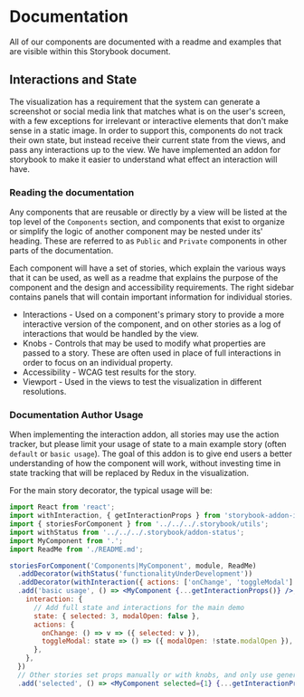 # Documentation

All of our components are documented with a readme and examples that are visible
within this Storybook document.

## Interactions and State

The visualization has a requirement that the system can generate a screenshot or
social media link that matches what is on the user's screen, with a few
exceptions for irrelevant or interactive elements that don't make sense in a
static image. In order to support this, components do not track their own state,
but instead receive their current state from the views, and pass any
interactions up to the view. We have implemented an addon for storybook to
make it easier to understand what effect an interaction will have.

### Reading the documentation

Any components that are reusable or directly by a view will be listed at the top
level of the `Components` section, and components that exist to organize or
simplify the logic of another component may be nested under its' heading. These
are referred to as `Public` and `Private` components in other parts of the
documentation.

Each component will have a set of stories, which explain the various ways that
it can be used, as well as a readme that explains the purpose of the component
and the design and accessibility requirements. The right sidebar contains panels
that will contain important information for individual stories.

* Interactions - Used on a component's primary story to provide a more
  interactive version of the component, and on other stories as a log of
  interactions that would be handled by the view.
* Knobs - Controls that may be used to modify what properties are passed to a
  story. These are often used in place of full interactions in order to focus on
  an individual property.
* Accessibility - WCAG test results for the story.
* Viewport - Used in the views to test the visualization in different resolutions.

### Documentation Author Usage

When implementing the interaction addon, all stories may use the action tracker,
but please limit your usage of state to a main example story (often
`default` or `basic usage`). The goal of this addon is to give end users a
better understanding of how the component will work, without investing time in
state tracking that will be replaced by Redux in the visualization.

For the main story decorator, the typical usage will be:

```jsx
import React from 'react';
import withInteraction, { getInteractionProps } from 'storybook-addon-interaction';
import { storiesForComponent } from '../../../.storybook/utils';
import withStatus from '../../../.storybook/addon-status';
import MyComponent from '.';
import ReadMe from './README.md';

storiesForComponent('Components|MyComponent', module, ReadMe)
  .addDecorator(withStatus('functionalityUnderDevelopment'))
  .addDecorator(withInteraction({ actions: ['onChange', 'toggleModal'] }))
  .add('basic usage', () => <MyComponent {...getInteractionProps()} />, {
    interaction: {
      // Add full state and interactions for the main demo
      state: { selected: 3, modalOpen: false },
      actions: {
        onChange: () => v => ({ selected: v }),
        toggleModal: state => () => ({ modalOpen: !state.modalOpen }),
      },
    },
  })
  // Other stories set props manually or with knobs, and only use generic actions
  .add('selected', () => <MyComponent selected={1} {...getInteractionProps()} />);
```
